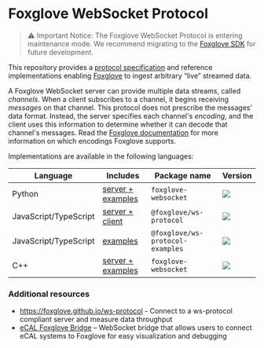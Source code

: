 # Foxglove WebSocket Protocol

> ⚠️ Important Notice: The Foxglove WebSocket Protocol is entering maintenance mode. We recommend migrating to the [Foxglove SDK](https://docs.foxglove.dev/docs/sdk) for future development.

This repository provides a [protocol specification](docs/spec.md) and reference implementations enabling [Foxglove](https://foxglove.dev/) to ingest arbitrary “live” streamed data.

A Foxglove WebSocket server can provide multiple data streams, called _channels_. When a client subscribes to a channel, it begins receiving _messages_ on that channel. This protocol does not prescribe the messages' data format. Instead, the server specifies each channel's _encoding_, and the client uses this information to determine whether it can decode that channel's messages. Read the [Foxglove documentation](https://docs.foxglove.dev/docs/connecting-to-data/frameworks/custom/#live-connection) for more information on which encodings Foxglove supports.

Implementations are available in the following languages:

| Language              | Includes                                    | Package name                     | Version                                                                                                                      |
| --------------------- | ------------------------------------------- | -------------------------------- | ---------------------------------------------------------------------------------------------------------------------------- |
| Python                | [server + examples](python)                 | `foxglove-websocket`             | [![](https://shields.io/pypi/v/foxglove-websocket)](https://pypi.org/project/foxglove-websocket/)                            |
| JavaScript/TypeScript | [server + client](typescript/ws-protocol)   | `@foxglove/ws-protocol`          | [![](https://shields.io/npm/v/@foxglove/ws-protocol)](https://www.npmjs.com/package/@foxglove/ws-protocol)                   |
| JavaScript/TypeScript | [examples](typescript/ws-protocol-examples) | `@foxglove/ws-protocol-examples` | [![](https://shields.io/npm/v/@foxglove/ws-protocol-examples)](https://www.npmjs.com/package/@foxglove/ws-protocol-examples) |
| C++                   | [server + examples](cpp)                    | `foxglove-websocket`             | [![](https://shields.io/conan/v/foxglove-websocket)](https://conan.io/center/foxglove-websocket)                             |

### Additional resources

- https://foxglove.github.io/ws-protocol - Connect to a ws-protocol compliant server and measure data throughput
- [eCAL Foxglove Bridge](https://github.com/eclipse-ecal/ecal-foxglove-bridge) – WebSocket bridge that allows users to connect eCAL systems to Foxglove for easy visualization and debugging

